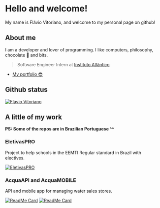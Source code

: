 
# Hello and welcome!
My name is Flávio Vitoriano, and welcome to my personal page on github!

## About me
I am a developer and lover of programming. I like computers, philosophy, chocolate :chocolate_bar: and bits.

> Software Engineer Intern at [Instituto Atlântico](https://www.atlantico.com.br/)

* [My portfolio :sunglasses:](https://flaviovitoriano.github.io/portfolio/)

## Github status
[![Flávio Vitoriano](https://github-readme-stats.vercel.app/api?username=flavioVitoriano&show_icons=true&count_private=true)](https://github.com/anandmainali)

## A little of my work
**PS: Some of the repos are in Brazilian Portuguese ^^**

### EletivasPRO
Project to help schools in the EEMTI Regular standard in Brazil with electives.

[![EletivasPRO](https://github-readme-stats.vercel.app/api/pin/?username=flavioVitoriano&repo=EletivasPro&show_owner=true)](https://github.com/flavioVitoriano/EletivasPro)

### AcquaAPI and AcquaMOBILE
API and mobile app for managing water sales stores.

[![ReadMe Card](https://github-readme-stats.vercel.app/api/pin/?username=flavioVitoriano&repo=acquaapi&show_owner=true)](https://github.com/flavioVitoriano/acquaapi)
[![ReadMe Card](https://github-readme-stats.vercel.app/api/pin/?username=flavioVitoriano&repo=acquamobile&show_owner=true)](https://github.com/flavioVitoriano/acquamobile)
